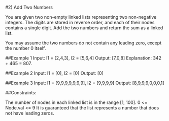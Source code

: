 #2) Add Two Numbers

You are given two non-empty linked lists representing two non-negative integers. The digits are stored in reverse order, and each of their nodes contains a single digit. Add the two numbers and return the sum as a linked list.

You may assume the two numbers do not contain any leading zero, except the number 0 itself.


##Example 1
Input: l1 = [2,4,3], l2 = [5,6,4]
Output: [7,0,8]
Explanation: 342 + 465 = 807.

##Example 2
Input: l1 = [0], l2 = [0]
Output: [0]

##Example 3
Input: l1 = [9,9,9,9,9,9,9], l2 = [9,9,9,9]
Output: [8,9,9,9,0,0,0,1]

##Constraints:

The number of nodes in each linked list is in the range [1, 100].
0 <= Node.val <= 9
It is guaranteed that the list represents a number that does not have leading zeros.